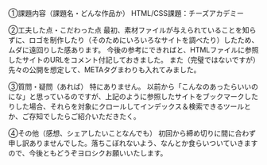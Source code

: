 ①課題内容（課題名・どんな作品か）
HTML/CSS課題：チーズアカデミー

②工夫した点・こだわった点
最初、素材ファイルが与えられていることを知らずに、ロゴを制作したり（そのためにいろいろなサイトを調べたり）したため、ムダに遠回りした感あります。
今後の参考にできればと、HTMLファイルに参照したサイトのURLをコメント付記しておきました。
また（完璧ではないですが）先々の公開を想定して、METAタグまわりも入れてみました。

③質問・疑問（あれば）
特にありません。
以前から「こんなのあったらいいのにな」と思っているのですが、上記のように参照したサイトをブックマークしたりした場合、それらを対象にクロールしてインデックス＆検索できるツールとか、ご存知でしたらご紹介いただきたく。

④その他（感想、シェアしたいことなんでも）
初回から締め切りに間に合わず申し訳ありませんでした。落ちこぼれないよう、なんとか食らいついていきますので、今後ともどうぞヨロシクお願いいたします。
